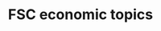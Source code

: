 ---
title: 'FSC economic topics'
field: 'fsc.topic.economic'
slug: 'fsc-fsc-economic-topics'
comment: 'select from control list'
required: False
module: 'Scope'
cluster: 'Fsc'
policy: 'Free value. Repeat values.'
layout: 'fsc'
---